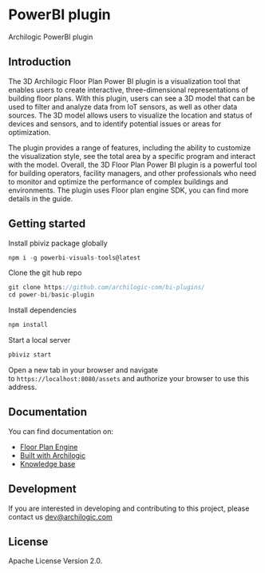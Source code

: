# PowerBI plugin

Archilogic PowerBI plugin

## Introduction

The 3D Archilogic Floor Plan Power BI plugin is a visualization tool that enables users to create interactive, three-dimensional representations of building floor plans. With this plugin, users can see a 3D model that can be used to filter and analyze data from IoT sensors, as well as other data sources. The 3D model allows users to visualize the location and status of devices and sensors, and to identify potential issues or areas for optimization.

The plugin provides a range of features, including the ability to customize the visualization style, see the total area by a specific program and interact with the model. Overall, the 3D Floor Plan Power BI plugin is a powerful tool for building operators, facility managers, and other professionals who need to monitor and optimize the performance of complex buildings and environments. The plugin uses Floor plan engine SDK, you can find more details in the guide.

## Getting started

Install pbiviz package globally

```jsx
npm i -g powerbi-visuals-tools@latest
```

Clone the git hub repo

```jsx
git clone https://github.com/archilogic-com/bi-plugins/
cd power-bi/basic-plugin
```

Install dependencies

```jsx
npm install
```

Start a local server

```jsx
pbiviz start
```

Open a new tab in your browser and navigate to `https://localhost:8080/assets` and authorize your browser to use this address.

## Documentation

You can find documentation on:

- [Floor Plan Engine](https://developers.archilogic.com/floor-plan-engine/guide.html)
- [Built with Archilogic](https://www.archilogic.com/resources)
- [Knowledge base](https://help.archilogic.com/knowledge)

## Development

If you are interested in developing and contributing to this project, please contact us [dev@archilogic.com](mailto:dev@archilogic.com?subject=[GitHub]%20PowerBI%20Plugin)
## License

Apache License Version 2.0.
